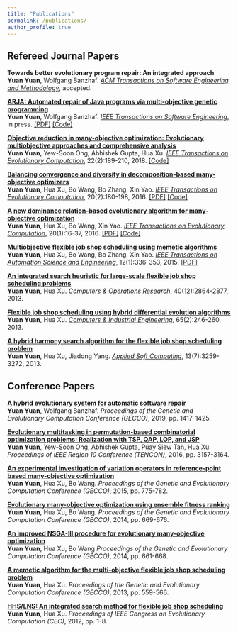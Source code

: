 ```yaml
---
title: "Publications"
permalink: /publications/
author_profile: true
---
```


## Refereed Journal Papers

<b>Towards better evolutionary program repair: An integrated approach</b> <br> 
<b>Yuan Yuan</b>, Wolfgang Banzhaf.
<i>[ACM Transactions on Software Engineering and Methodology](https://tosem.acm.org)</i>, accepted.

<b>[ARJA: Automated repair of Java programs via multi-objective genetic programming](https://doi.org/10.1109/TSE.2018.2874648)</b> <br> 
<b>Yuan Yuan</b>, Wolfgang Banzhaf.
<i>[IEEE Transactions on Software Engineering](https://www.computer.org/csdl/journal/ts)</i>, in press.
[[PDF]](http://yyxhdy.github.io/files/TSE2018.pdf)
[[Code]](https://github.com/yyxhdy/arja)

<b>[Objective reduction in many-objective optimization: Evolutionary multiobjective approaches and comprehensive analysis](https://doi.org/10.1109/TEVC.2017.2672668)</b> <br> 
<b>Yuan Yuan</b>, Yew-Soon Ong, Abhishek Gupta, Hua Xu.
<i>[IEEE Transactions on Evolutionary Computation](https://cis.ieee.org/publications/t-evolutionary-computation)</i>, 22(2):189-210, 2018.
[[Code]](https://github.com/yyxhdy/MOOR)

<b>[Balancing convergence and diversity in decomposition-based many-objective optimizers](https://doi.org/10.1109/TEVC.2015.2443001)</b> <br> 
<b>Yuan Yuan</b>, Hua Xu, Bo Wang, Bo Zhang, Xin Yao.
<i>[IEEE Transactions on Evolutionary Computation](https://cis.ieee.org/publications/t-evolutionary-computation)</i>, 20(2):180-198, 2016. 
[[PDF]](https://ieeexplore.ieee.org/stamp/stamp.jsp?tp=&arnumber=7120115)
[[Code]](http://yyxhdy.github.io/files/TEVC2016_BCDOptimizers.zip)

<b>[A new dominance relation-based evolutionary algorithm for many-objective optimization](https://doi.org/10.1109/TEVC.2015.2420112)</b> <br> 
<b>Yuan Yuan</b>, Hua Xu, Bo Wang, Xin Yao.
<i>[IEEE Transactions on Evolutionary Computation](https://cis.ieee.org/publications/t-evolutionary-computation)</i>, 20(1):16-37, 2016.
[[PDF]](https://ieeexplore.ieee.org/stamp/stamp.jsp?tp=&arnumber=7080938)
[[Code]](https://github.com/yyxhdy/ManyEAs)


<b>[Multiobjective flexible job shop scheduling using memetic algorithms](https://doi.org/10.1109/TASE.2013.2274517)</b> <br> 
<b>Yuan Yuan</b>, Hua Xu, Bo Wang, Bo Zhang, Xin Yao.
<i>[IEEE Transactions on Automation Science and Engineering](https://www.ieee-ras.org/publications/t-ase)</i>, 12(1):336-353, 2015.
[[PDF]](http://yyxhdy.github.io/files/TASE2015.pdf)


<b>[An integrated search heuristic for large-scale flexible job shop scheduling problems](https://doi.org/10.1016/j.cor.2013.06.010)</b> <br> 
<b>Yuan Yuan</b>, Hua Xu.
<i>[Computers & Operations Research](https://www.journals.elsevier.com/computers-and-operations-research)</i>, 40(12):2864-2877, 2013.


<b>[Flexible job shop scheduling using hybrid differential evolution algorithms](https://doi.org/10.1016/j.cie.2013.02.022)</b> <br> 
<b>Yuan Yuan</b>, Hua Xu.
<i>[Computers & Industrial Engineering](https://www.journals.elsevier.com/computers-and-industrial-engineering)</i>, 65(2):246-260, 2013.


<b>[A hybrid harmony search algorithm for the flexible job shop scheduling problem](https://doi.org/10.1016/j.asoc.2013.02.013)</b> <br> 
<b>Yuan Yuan</b>, Hua Xu, Jiadong Yang.
<i>[Applied Soft Computing](https://www.journals.elsevier.com/applied-soft-computing)</i>, 13(7):3259-3272, 2013.



## Conference Papers



<b>[A hybrid evolutionary system for automatic software repair](https://doi.org/10.1145/3321707.3321830)</b> <br> 
<b>Yuan Yuan</b>, Wolfgang Banzhaf.
<i>Proceedings of the Genetic and Evolutionary Computation Conference (GECCO)</i>, 2019, pp. 1417-1425.

<b>[Evolutionary multitasking in permutation-based combinatorial optimization problems: Realization with TSP, 
QAP, LOP, and JSP](https://doi.org/10.1109/TENCON.2016.7848632)</b> <br> 
<b>Yuan Yuan</b>, Yew-Soon Ong, Abhishek Gupta, Puay Siew Tan, Hua Xu.
<i>Proceedings of IEEE Region 10 Conference (TENCON)</i>, 2016, pp. 3157-3164.


<b>[An experimental investigation of variation operators in reference-point based many-objective optimization](https://doi.org/10.1145/2739480.2754655)</b> <br> 
<b>Yuan Yuan</b>, Hua Xu, Bo Wang.
<i>Proceedings of the Genetic and Evolutionary Computation Conference (GECCO)</i>, 2015, pp. 775-782.

<b>[Evolutionary many-objective optimization using ensemble fitness ranking](https://doi.org/10.1145/2576768.2598345)</b> <br> 
<b>Yuan Yuan</b>, Hua Xu, Bo Wang.
<i>Proceedings of the Genetic and Evolutionary Computation Conference (GECCO)</i>, 2014, pp. 669-676.

<b>[An improved NSGA-III procedure for evolutionary many-objective optimization](https://doi.org/10.1145/2576768.2598342)</b> <br> 
<b>Yuan Yuan</b>, Hua Xu, Bo Wang
<i>Proceedings of the Genetic and Evolutionary Computation Conference (GECCO)</i>, 2014, pp. 661-668.


<b>[A memetic algorithm for the multi-objective flexible job shop scheduling problem](https://doi.org/10.1145/2463372.2463431)</b> <br> 
<b>Yuan Yuan</b>, Hua Xu.
<i>Proceedings of the Genetic and Evolutionary Computation Conference (GECCO)</i>, 2013, pp. 559-566.



<b>[HHS/LNS: An integrated search method for flexible job shop scheduling](https://doi.org/10.1109/CEC.2012.6256609)</b> <br> 
<b>Yuan Yuan</b>, Hua Xu.
<i>Proceedings of IEEE Congress on Evolutionary Computation (CEC)</i>, 2012, pp. 1-8.

